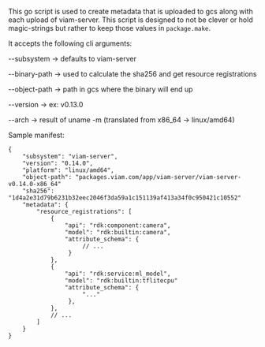 This go script is used to create metadata that is uploaded to gcs along with each upload of viam-server. This script is designed to not be clever or hold magic-strings but rather to keep those values in `package.make`.

It accepts the following cli arguments:

--subsystem -> defaults to viam-server

--binary-path -> used to calculate the sha256 and get resource registrations

--object-path -> path in gcs where the binary will end up

--version -> ex: v0.13.0

--arch -> result of uname -m (translated from x86_64 -> linux/amd64)

Sample manifest:

```json5
{
    "subsystem": "viam-server",
    "version": "0.14.0",
    "platform": "linux/amd64",
    "object-path": "packages.viam.com/app/viam-server/viam-server-v0.14.0-x86_64"
    "sha256": "1d4a2e31d79b6231b32eec2046f3da59a1c151139af413a34f0c950421c10552"
    "metadata": {
        "resource_registrations": [
            {
                "api": "rdk:component:camera",
                "model": "rdk:builtin:camera",
                "attribute_schema": {
                     // ...
                 }
            },
            {
                "api": "rdk:service:ml_model",
                "model": "rdk:builtin:tflitecpu"
                "attribute_schema": {
                     "..."
                 },
            },
            // ...
        ]
    }
}
```
